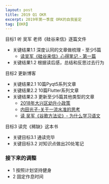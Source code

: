 ```yaml
---
layout: post
title: 2019 Q1 OKR
excerpt: 2019年第一季度 ORK的自我鉴定
tag: [OKR]
---
```


目标1 听 吴军 老师《硅谷来信》逐篇文件
* 关键结果1.1 深度认同的文章做梳理 - 至少5篇
    * [读吴军《硅谷来信》心得笔记 - 第一篇](http://pangz.me/2019/03/11/%E5%90%B4%E5%86%9B-%E7%A1%85%E8%B0%B7%E6%9D%A5%E4%BF%A1-%E7%AC%94%E8%AE%B0-01.html)
* 关键结果1.2 根据读后感，总结和反思过去行为

目标2 更新博客
* 关键结果2.1 10篇Pyqt5系列文章
* 关键结果2.2 10篇Flutter系列文章
* 关键结果2.3 更新至少5篇其他类型的文章
    * [2018年大兴区幼升小政策](http://pangz.me/2019/03/11/2018%E5%B9%B4%E5%A4%A7%E5%85%B4%E5%8C%BA%E5%B9%BC%E5%8D%87%E5%B0%8F%E6%94%BF%E7%AD%96.html)
    * [内田光子-关于一流水准的思考](http://pangz.me/2019/03/14/%E5%86%85%E7%94%B0%E5%85%89%E5%AD%90-%E5%85%B3%E4%BA%8E%E4%B8%80%E6%B5%81%E6%B0%B4%E5%87%86%E7%9A%84%E6%80%9D%E8%80%83.html)
    * [读 吴军《谷歌方法论》- 为什么学习语文](http://pangz.me/2019/03/22/%E5%90%B4%E5%86%9B-%E8%B0%B7%E6%AD%8C%E6%96%B9%E6%B3%95%E8%AE%BA-%E8%AF%AD%E6%96%87%E5%AD%A6%E4%B9%A0%E7%9A%84%E6%84%8F%E4%B9%89.html)

目标3 读完《稀缺》这本书
* 关键目标3.1 通读完毕
* 关键目标3.2 对知识点做出20处笔记

### 接下来的调整

* 1 按照计划坚持健身
* 2 固定作息时间